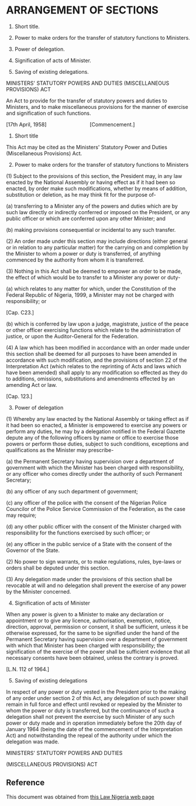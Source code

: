 # ARRANGEMENT OF SECTIONS

1. Short title.

2. Power to make orders for the transfer of statutory functions to Ministers.

3. Power of delegation.

4. Signification of acts of Minister.

5. Saving of existing delegations.

MINISTERS' STATUTORY POWERS AND DUTIES (MISCELLANEOUS PROVISIONS) ACT

An Act to provide for the transfer of statutory powers and duties to Ministers, and to make miscellaneous provisions for the manner of exercise and signification of such functions.

[17th April, 1958]                              [Commencement.]

1. Short title

This Act may be cited as the Ministers' Statutory Power and Duties (Miscellaneous Provisions) Act.

2. Power to make orders for the transfer of statutory functions to Ministers

(1) Subject to the provisions of this section, the President may, in any law enacted by the National Assembly or having effect as if it had been so enacted, by order make such modifications, whether by means of addition, substitution or deletion, as he may think fit for the purpose of-

(a) transferring to a Minister any of the powers and duties which are by such law directly or indirectly conferred or imposed on the President, or any public officer or which are conferred upon any other Minister; and

(b) making provisions consequential or incidental to any such transfer.

(2) An order made under this section may include directions (either general or in relation to any particular matter) for the carrying on and completion by the Minister to whom a power or duty is transferred, of anything commenced by the authority from whom it is transferred.

(3) Nothing in this Act shall be deemed to empower an order to be made, the effect of which would be to transfer to a Minister any power or duty-

(a) which relates to any matter for which, under the Constitution of the Federal Republic of Nigeria, 1999, a Minister may not be charged with responsibility; or

[Cap. C23.]

(b) which is conferred by law upon a judge, magistrate, justice of the peace or other officer exercising functions which relate to the administration of justice, or upon the Auditor-General for the Federation.

(4) A law which has been modified in accordance with an order made under this section shall be deemed for all purposes to have been amended in accordance with such modification, and the provisions of section 22 of the Interpretation Act (which relates to the reprinting of Acts and laws which have been amended) shall apply to any modification so effected as they do to additions, omissions, substitutions and amendments effected by an amending Act or law.

[Cap. 123.]

3. Power of delegation

(1) Whereby any law enacted by the National Assembly or taking effect as if it had been so enacted, a Minister is empowered to exercise any powers or perform any duties, he may by a delegation notified in the Federal Gazette depute any of the following officers by name or office to exercise those powers or perform those duties, subject to such conditions, exceptions and qualifications as the Minister may prescribe-

(a) the Permanent Secretary having supervision over a department of government with which the Minister has been charged with responsibility, or any officer who comes directly under the authority of such Permanent Secretary;

(b) any officer of any such department of government;

(c) any officer of the police with the consent of the Nigerian Police Councilor of the Police Service Commission of the Federation, as the case may require;

(d) any other public officer with the consent of the Minister charged with responsibility for the functions exercised by such officer; or

(e) any officer in the public service of a State with the consent of the Governor of the State.

(2) No power to sign warrants, or to make regulations, rules, bye-laws or orders shall be deputed under this section.

(3) Any delegation made under the provisions of this section shall be revocable at will and no delegation shall prevent the exercise of any power by the Minister concerned.

4. Signification of acts of Minister

When any power is given to a Minister to make any declaration or appointment or to give any licence, authorisation, exemption, notice, direction, approval, permission or consent, it shall be sufficient, unless it be otherwise expressed, for the same to be signified under the hand of the Permanent Secretary having supervision over a department of government with which that Minister has been charged with responsibility; the signification of the exercise of the power shall be sufficient evidence that all necessary consents have been obtained, unless the contrary is proved.

[L.N. 112 of 1964.]

5. Saving of existing delegations

In respect of any power or duty vested in the President prior to the making of any order under section 2 of this Act, any delegation of such power shall remain in full force and effect until revoked or repealed by the Minister to whom the power or duty is transferred, but the continuance of such a delegation shall not prevent the exercise by such Minister of any such power or duty made and in operation immediately before the 20th day of January 1964 (being the date of the commencement of the Interpretation Act) and notwithstanding the repeal of the authority under which the delegation was made.

MINISTERS' STATUTORY POWERS AND DUTIES

(MISCELLANEOUS PROVISIONS) ACT

## Reference

This document was obtained from [this Law Nigeria web page](http://www.lawnigeria.com/LFN/M/Ministers-Statutory-Powers-and-Duties%28Miscellaneous-Provisions%29Act.php)
